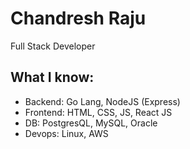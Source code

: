 # Chandresh Raju
Full Stack Developer

## What I know:
- Backend: Go Lang, NodeJS (Express)
- Frontend: HTML, CSS, JS, React JS
- DB: PostgresQL, MySQL, Oracle
- Devops: Linux, AWS
